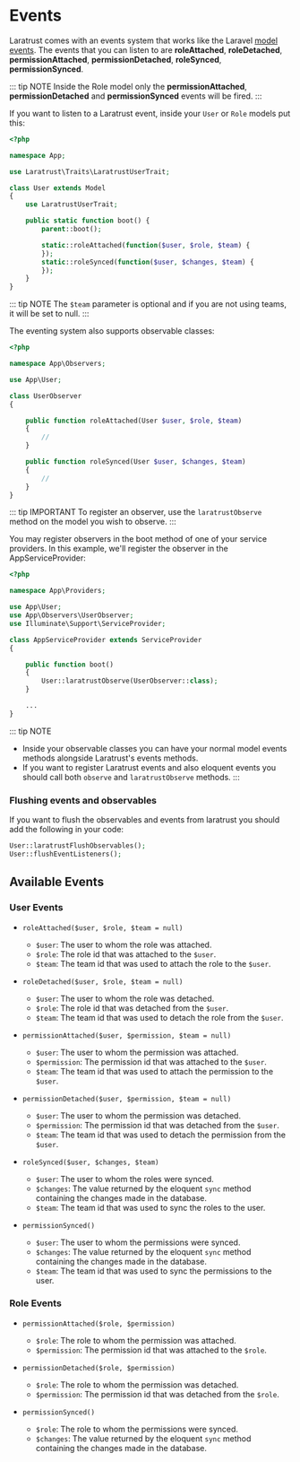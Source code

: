 # Events

Laratrust comes with an events system that works like the Laravel [model events](https://laravel.com/docs/eloquent#events). The events that you can listen to are **roleAttached**, **roleDetached**, **permissionAttached**, **permissionDetached**, **roleSynced**, **permissionSynced**.

::: tip NOTE
Inside the Role model only the **permissionAttached**, **permissionDetached** and **permissionSynced** events will be fired.
:::

If you want to listen to a Laratrust event, inside your `User` or `Role` models put this:

```php
<?php

namespace App;

use Laratrust\Traits\LaratrustUserTrait;

class User extends Model
{
    use LaratrustUserTrait;

    public static function boot() {
        parent::boot();

        static::roleAttached(function($user, $role, $team) {
        });
        static::roleSynced(function($user, $changes, $team) {
        });
    }
}
```

::: tip NOTE
The `$team` parameter is optional and if you are not using teams, it will be set to null.
:::

The eventing system also supports observable classes:

```php
<?php

namespace App\Observers;

use App\User;

class UserObserver
{

    public function roleAttached(User $user, $role, $team)
    {
        //
    }

    public function roleSynced(User $user, $changes, $team)
    {
        //
    }
}
```

::: tip IMPORTANT
To register an observer, use the `laratrustObserve` method on the model you wish to observe.
:::

You may register observers in the boot method of one of your service providers. In this example, we'll register the observer in the AppServiceProvider:

```php
<?php

namespace App\Providers;

use App\User;
use App\Observers\UserObserver;
use Illuminate\Support\ServiceProvider;

class AppServiceProvider extends ServiceProvider
{

    public function boot()
    {
        User::laratrustObserve(UserObserver::class);
    }

    ...
}
```

::: tip NOTE
- Inside your observable classes you can have your normal model events methods alongside Laratrust's events methods.
- If you want to register Laratrust events and also eloquent events you should call both `observe` and `laratrustObserve` methods.
:::

### Flushing events and observables

If you want to flush the observables and events from laratrust you should add the following in your code:

```php
User::laratrustFlushObservables();
User::flushEventListeners();
```

## Available Events


### User Events

- `roleAttached($user, $role, $team = null)`
    - `$user`: The user to whom the role was attached.
    - `$role`: The role id that was attached to the `$user`.
    - `$team`: The team id that was used to attach the role to the `$user`.

- `roleDetached($user, $role, $team = null)`
    - `$user`: The user to whom the role was detached.
    - `$role`: The role id that was detached from the `$user`.
    - `$team`: The team id that was used to detach the role from the `$user`.

- `permissionAttached($user, $permission, $team = null)`
    - `$user`: The user to whom the permission was attached.
    - `$permission`: The permission id that was attached to the `$user`.
    - `$team`: The team id that was used to attach the permission to the `$user`.

- `permissionDetached($user, $permission, $team = null)`
    - `$user`: The user to whom the permission was detached.
    - `$permission`: The permission id that was detached from the `$user`.
    - `$team`: The team id that was used to detach the permission from the `$user`.

- `roleSynced($user, $changes, $team)`
    - `$user`: The user to whom the roles were synced.
    - `$changes`: The value returned by the eloquent `sync` method containing the changes made in the database.
    - `$team`: The team id that was used to sync the roles to the user.

- `permissionSynced()`
    - `$user`: The user to whom the permissions were synced.
    - `$changes`: The value returned by the eloquent `sync` method containing the changes made in the database.
    - `$team`: The team id that was used to sync the permissions to the user.

### Role Events

- `permissionAttached($role, $permission)`
    - `$role`: The role to whom the permission was attached.
    - `$permission`: The permission id that was attached to the `$role`.

- `permissionDetached($role, $permission)`
    - `$role`: The role to whom the permission was detached.
    - `$permission`: The permission id that was detached from the `$role`.

- `permissionSynced()`
    - `$role`: The role to whom the permissions were synced.
    - `$changes`: The value returned by the eloquent `sync` method containing the changes made in the database.

